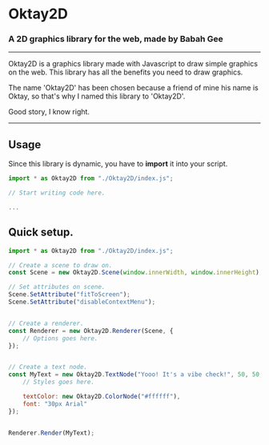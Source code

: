 # Oktay2D

### A 2D graphics library for the web, made by Babah Gee

- - -

Oktay2D is a graphics library made with Javascript to draw simple graphics on the web. This library has all the benefits 
you need to draw graphics.

The name 'Oktay2D' has been chosen because a friend of mine his name is Oktay, so that's why I named this library to 'Oktay2D'.

Good story, I know right.

- - - 

## Usage

Since this library is dynamic, you have to **import** it into your script.

```js
import * as Oktay2D from "./Oktay2D/index.js";

// Start writing code here.

...
```

## Quick setup.

```js
import * as Oktay2D from "./Oktay2D/index.js";

// Create a scene to draw on.
const Scene = new Oktay2D.Scene(window.innerWidth, window.innerHeight);

// Set attributes on scene.
Scene.SetAttribute("fitToScreen");
Scene.SetAttribute("disableContextMenu");


// Create a renderer.
const Renderer = new Oktay2D.Renderer(Scene, {
	// Options goes here.
});


// Create a text node.
const MyText = new Oktay2D.TextNode("Yooo! It's a vibe check!", 50, 50, {
	// Styles goes here.

	textColor: new Oktay2D.ColorNode("#ffffff"),
	font: "30px Arial"
});


Renderer.Render(MyText);  
